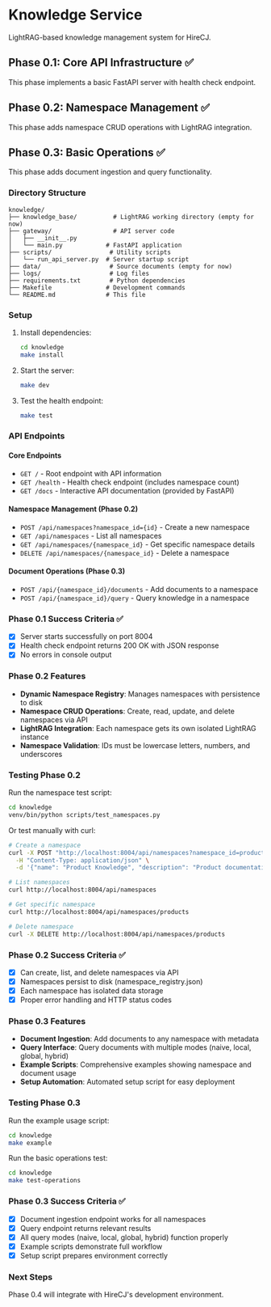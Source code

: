 # Knowledge Service

LightRAG-based knowledge management system for HireCJ.

## Phase 0.1: Core API Infrastructure ✅

This phase implements a basic FastAPI server with health check endpoint.

## Phase 0.2: Namespace Management ✅

This phase adds namespace CRUD operations with LightRAG integration.

## Phase 0.3: Basic Operations ✅

This phase adds document ingestion and query functionality.

### Directory Structure

```
knowledge/
├── knowledge_base/          # LightRAG working directory (empty for now)
├── gateway/                 # API server code
│   ├── __init__.py
│   └── main.py            # FastAPI application  
├── scripts/                # Utility scripts
│   └── run_api_server.py  # Server startup script
├── data/                   # Source documents (empty for now)
├── logs/                   # Log files
├── requirements.txt        # Python dependencies
├── Makefile               # Development commands
└── README.md              # This file
```

### Setup

1. Install dependencies:
   ```bash
   cd knowledge
   make install
   ```

2. Start the server:
   ```bash
   make dev
   ```

3. Test the health endpoint:
   ```bash
   make test
   ```

### API Endpoints

#### Core Endpoints
- `GET /` - Root endpoint with API information
- `GET /health` - Health check endpoint (includes namespace count)
- `GET /docs` - Interactive API documentation (provided by FastAPI)

#### Namespace Management (Phase 0.2)
- `POST /api/namespaces?namespace_id={id}` - Create a new namespace
- `GET /api/namespaces` - List all namespaces
- `GET /api/namespaces/{namespace_id}` - Get specific namespace details
- `DELETE /api/namespaces/{namespace_id}` - Delete a namespace

#### Document Operations (Phase 0.3)
- `POST /api/{namespace_id}/documents` - Add documents to a namespace
- `POST /api/{namespace_id}/query` - Query knowledge in a namespace

### Phase 0.1 Success Criteria ✅

- [x] Server starts successfully on port 8004
- [x] Health check endpoint returns 200 OK with JSON response
- [x] No errors in console output

### Phase 0.2 Features

- **Dynamic Namespace Registry**: Manages namespaces with persistence to disk
- **Namespace CRUD Operations**: Create, read, update, and delete namespaces via API
- **LightRAG Integration**: Each namespace gets its own isolated LightRAG instance
- **Namespace Validation**: IDs must be lowercase letters, numbers, and underscores

### Testing Phase 0.2

Run the namespace test script:
```bash
cd knowledge
venv/bin/python scripts/test_namespaces.py
```

Or test manually with curl:
```bash
# Create a namespace
curl -X POST "http://localhost:8004/api/namespaces?namespace_id=products" \
  -H "Content-Type: application/json" \
  -d '{"name": "Product Knowledge", "description": "Product documentation"}'

# List namespaces
curl http://localhost:8004/api/namespaces

# Get specific namespace
curl http://localhost:8004/api/namespaces/products

# Delete namespace
curl -X DELETE http://localhost:8004/api/namespaces/products
```

### Phase 0.2 Success Criteria ✅

- [x] Can create, list, and delete namespaces via API
- [x] Namespaces persist to disk (namespace_registry.json)
- [x] Each namespace has isolated data storage
- [x] Proper error handling and HTTP status codes

### Phase 0.3 Features

- **Document Ingestion**: Add documents to any namespace with metadata
- **Query Interface**: Query documents with multiple modes (naive, local, global, hybrid)
- **Example Scripts**: Comprehensive examples showing namespace and document usage
- **Setup Automation**: Automated setup script for easy deployment

### Testing Phase 0.3

Run the example usage script:
```bash
cd knowledge
make example
```

Run the basic operations test:
```bash
cd knowledge
make test-operations
```

### Phase 0.3 Success Criteria ✅

- [x] Document ingestion endpoint works for all namespaces
- [x] Query endpoint returns relevant results
- [x] All query modes (naive, local, global, hybrid) function properly
- [x] Example scripts demonstrate full workflow
- [x] Setup script prepares environment correctly

### Next Steps

Phase 0.4 will integrate with HireCJ's development environment.
